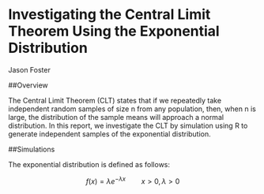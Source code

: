 # Investigating the Central Limit Theorem Using the Exponential Distribution
Jason Foster  

##Overview

The Central Limit Theorem (CLT) states that if we repeatedly take independent random samples of size n from any population, then, when n is large, the distribution of the sample means will approach a normal distribution.  In this report, we investigate the CLT by simulation using R to generate independent samples of the exponential distribution.

##Simulations

The exponential distribution is defined as follows:

$$
f(x) = \lambda e ^ {- \lambda x} \qquad x > 0, \lambda > 0
$$

